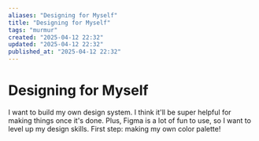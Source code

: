 ```yaml
---
aliases: "Designing for Myself"
title: "Designing for Myself"
tags: "murmur"
created: "2025-04-12 22:32"
updated: "2025-04-12 22:32"
published_at: "2025-04-12 22:32"
---
```


# Designing for Myself

I want to build my own design system. I think it'll be super helpful for making things once it's done.
Plus, Figma is a lot of fun to use, so I want to level up my design skills.
First step: making my own color palette!